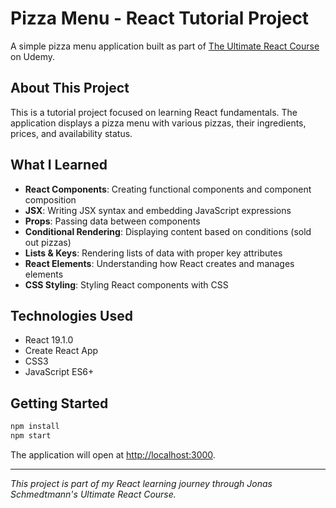 # Pizza Menu - React Tutorial Project

A simple pizza menu application built as part of [The Ultimate React Course](https://www.udemy.com/course/the-ultimate-react-course/) on Udemy.

## About This Project

This is a tutorial project focused on learning React fundamentals. The application displays a pizza menu with various pizzas, their ingredients, prices, and availability status.

## What I Learned

- **React Components**: Creating functional components and component composition
- **JSX**: Writing JSX syntax and embedding JavaScript expressions
- **Props**: Passing data between components
- **Conditional Rendering**: Displaying content based on conditions (sold out pizzas)
- **Lists & Keys**: Rendering lists of data with proper key attributes
- **React Elements**: Understanding how React creates and manages elements
- **CSS Styling**: Styling React components with CSS

## Technologies Used

- React 19.1.0
- Create React App
- CSS3
- JavaScript ES6+

## Getting Started

```bash
npm install
npm start
```

The application will open at [http://localhost:3000](http://localhost:3000).

---

_This project is part of my React learning journey through Jonas Schmedtmann's Ultimate React Course._
